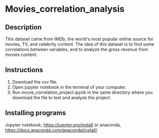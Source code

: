 # Movies_correlation_analysis

## Description

This dataset came from IMDb, the world's most popular online source for movies, TV, and celebrity content. The idea of this dataset is to find some correlations between variables, and to analyze the gross revenue from movies content. 

## Instructions
1. Download the csv file.
2. Open jupyter notebook in the terminal of your computer.
3. Run movie_correlation_project.ipynb in the same directory where you download the file to test and analyze the project.

## Installing programs
Jupyter notebook, https://jupyter.org/install or anaconda, https://docs.anaconda.com/anaconda/install/

